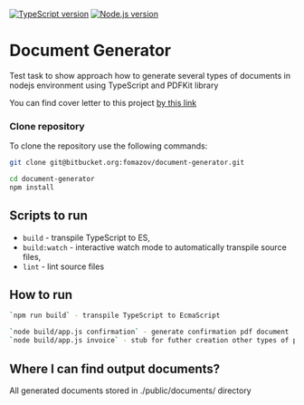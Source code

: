 [![TypeScript version][ts-badge]][typescript-4-0][![Node.js version][nodejs-badge]][nodejs]# Document GeneratorTest task to show approach how to generate several types of documents in nodejs environment using TypeScript and PDFKit libraryYou can find cover letter to this project [by this link](https://www.notion.so/fomazov/Document-Generator-Cover-Letter-d29094f6f7c14aec84519731857bce51) ### Clone repositoryTo clone the repository use the following commands:```shgit clone git@bitbucket.org:fomazov/document-generator.gitcd document-generatornpm install```##  Scripts to run- `build` - transpile TypeScript to ES,- `build:watch` - interactive watch mode to automatically transpile source files,- `lint` - lint source files##  How to run```sh`npm run build` - transpile TypeScript to EcmaScript`node build/app.js confirmation` - generate confirmation pdf document`node build/app.js invoice` - stub for futher creation other types of pdf documents```##  Where I can find output documents?All generated documents stored in ./public/documents/ directory[ts-badge]: https://img.shields.io/badge/TypeScript-4.0-blue.svg[nodejs-badge]: https://img.shields.io/badge/Node.js->=%2012.13-blue.svg[nodejs]: https://nodejs.org/dist/latest-v12.x/docs/api/[typescript-4-0]: https://www.typescriptlang.org/docs/handbook/release-notes/typescript-4-0.html